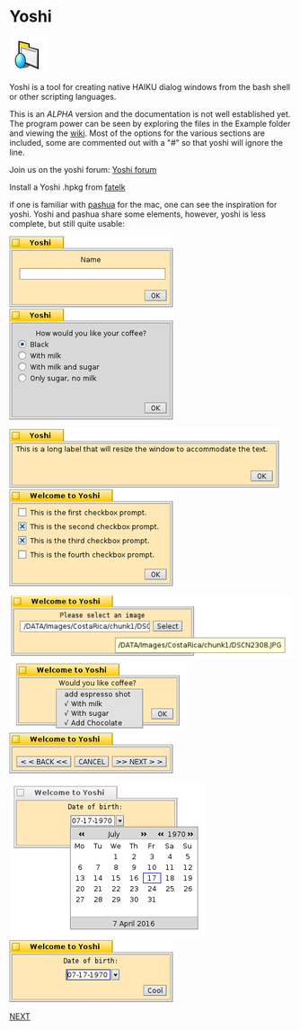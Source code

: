 # Yoshi
![yoshi icon.](https://raw.githubusercontent.com/bbjimmy/Yoshi/master/yoshi.icon.hvif.png)

Yoshi is a tool for creating native HAIKU dialog windows from the bash shell or other scripting languages.

This is an _ALPHA_ version and the documentation is not well established yet. The program power can be seen by exploring the files in the Example folder and viewing the [wiki](https://github.com/bbjimmy/Yoshi/wiki).  Most of the options for the various sections are included, some are commented out with a "#" so that yoshi will ignore the line.

Join us on the yoshi forum: [Yoshi forum](http://yab.orgfree.com/forum/forumdisplay.php?fid=12)

Install a Yoshi .hpkg from [fatelk](http://fatelk.com/repo/packages)

if one is familiar with [pashua](http://www.bluem.net/en/mac/pashua/) for the mac, one can see the inspiration for yoshi. Yoshi and pashua share some elements, however, yoshi is less complete, but still quite usable:

![yoshi at work.](https://raw.githubusercontent.com/bbjimmy/Yoshi/master/images/textfield.png) ![yoshi at work.](https://raw.githubusercontent.com/bbjimmy/Yoshi/master/images/radiobutton.png)

![yoshi at work.](https://raw.githubusercontent.com/bbjimmy/Yoshi/master/images/text1.png) ![yoshi at work.](https://raw.githubusercontent.com/bbjimmy/Yoshi/master/images/checkbox2.png)

![filepanel widget expanded](https://raw.githubusercontent.com/bbjimmy/Yoshi/master/images/filepanel.png)  ![multiselect widget](https://raw.githubusercontent.com/bbjimmy/Yoshi/master/images/multiselect1.png) ![A window with three buttons](https://raw.githubusercontent.com/bbjimmy/Yoshi/master/images/buttons.png)

![date widget expanded](https://raw.githubusercontent.com/bbjimmy/Yoshi/master/images/date.png) ![date widget](https://raw.githubusercontent.com/bbjimmy/Yoshi/master/images/date1.png)

[NEXT](https://github.com/bbjimmy/Yoshi/wiki)







